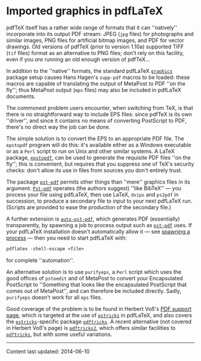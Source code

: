 # Imported graphics in pdfLaTeX

pdfTeX itself has a rather wide range of formats that it can
''natively'' incorporate into its output PDF stream:
JPEG (`jpg` files) for photographs and similar images,
PNG files for artificial bitmap images, and PDF for
vector drawings.  Old versions of pdfTeX (prior to version&nbsp;1.10a)
supported TIFF (`tif` files) format as an alternative
to PNG files; don't rely on this facility, even if you
_are_ running an old enough version of pdfTeX&hellip;

In addition to the ''native'' formats, the standard pdfLaTeX
[`graphics`](https://ctan.org/pkg/graphics) package setup causes Hans Hagen's `supp-pdf`
macros to be loaded: these macros are capable of translating the
output of MetaPost to PDF ''on the fly''; thus MetaPost output
(`mps` files) may also be included in pdfLaTeX documents.

The commonest problem users encounter, when switching from TeX, is
that there is no straightforward way to include EPS files:
since pdfTeX is its own ''driver'', and since it contains no means
of converting PostScript to PDF, there's no direct way the job can
be done.

The simple solution is to convert the EPS to an appropriate
PDF file.  The `epstopdf` program will do this: it's
available either as a Windows executable or as a `Perl`
script to run on Unix and other similar systems.  A LaTeX package,
[`epstopdf`](https://ctan.org/pkg/epstopdf), can be used to generate the requisite PDF
files ''on the fly''; this is convenient, but requires that you
suppress one of TeX's security checks: don't allow its use in files
from sources you don't entirely trust.

The package [`pst-pdf`](https://ctan.org/pkg/pst-pdf) permits other things than ''mere''
graphics files in its argument.  [`Pst-pdf`](https://ctan.org/pkg/Pst-pdf) operates (the
authors suggest) ''like BibTeX''&nbsp;&mdash; you process your file using
pdfLaTeX, then use LaTeX, `dvips` and `ps2pdf`
in succession, to produce a secondary file to input to your next
pdfLaTeX run.  (Scripts are provided to ease the production of the
secondary file.)

A further extension is [`auto-pst-pdf`](https://ctan.org/pkg/auto-pst-pdf), which generates
PDF (essentially) transparently, by spawning a job to process
output such as [`pst-pdf`](https://ctan.org/pkg/pst-pdf) uses.  If your pdfLaTeX
installation doesn't automatically allow it&nbsp;&mdash; see 
[spawning a process](./FAQ-spawnprog.html)&nbsp;&mdash; then you need to start
pdfLaTeX with:
```latex
pdflatex -shell-escape <file>
```
for complete ''automation''.

An alternative solution is to use `purifyeps`, a
`Perl` script which uses the good offices of
`pstoedit` and of MetaPost to convert your Encapsulated PostScript to
''Something that looks like the encapsulated PostScript that comes out of
MetaPost'', and can therefore be included directly.  Sadly,
`purifyeps` doesn't work for all `eps` files.

Good coverage of the problem is to be found in Herbert Vo&szlig;'s
[PDF support page](http://pstricks.tug.org/main.cgi?file=pdf/pdfoutput),
which is targeted at the use of [`pstricks`](https://ctan.org/pkg/pstricks) in
pdfLaTeX, and also covers the [`pstricks`](https://ctan.org/pkg/pstricks)-specific package
[`pdftricks`](https://ctan.org/pkg/pdftricks).  A recent alternative (not covered in 
Herbert Vo&szlig;'s page) is [`pdftricks2`](https://ctan.org/pkg/pdftricks2), which offers similar
facilities to [`pdftricks`](https://ctan.org/pkg/pdftricks), but with some useful variations.


----

Content last updated: 2014-06-10

